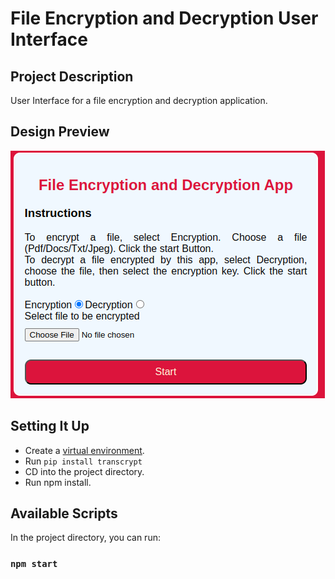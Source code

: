 # File Encryption and Decryption User Interface

## Project Description

User Interface for a file encryption and decryption application.


## Design Preview

![Design Preview](./Screenshot%20from%202024-09-02%2008-28-06.png)

## Setting It Up

- Create a [virtual environment](https://docs.python.org/3/library/venv.html).
- Run `pip install transcrypt`
- CD into the project directory.
- Run npm install.


## Available Scripts

In the project directory, you can run:
### `npm start`





